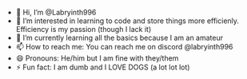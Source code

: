 - 👋 Hi, I’m @Labryinth996
- 👀 I’m interested in learning to code and store things more efficienly. Efficiency is my passion (though I lack it)
- 🌱 I’m currently learning all the basics because I am an amateur
- 📫 How to reach me: You can reach me on discord @labryinth996
- 😄 Pronouns: He/him but I am fine with they/them
- ⚡ Fun fact: I am dumb and I LOVE DOGS (a lot lot lot)

<!---
Labryinth996/Labryinth996 is a ✨ special ✨ repository because its `README.md` (this file) appears on your GitHub profile.
You can click the Preview link to take a look at your changes.
--->
